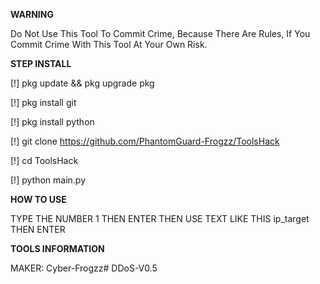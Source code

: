 **WARNING** 

Do Not Use This Tool To Commit Crime, Because There Are Rules, If You Commit Crime With This Tool At Your Own Risk. 

**STEP INSTALL**

[!] pkg update && pkg upgrade pkg 

[!] pkg install git

[!] pkg install python 

[!] git clone https://github.com/PhantomGuard-Frogzz/ToolsHack

[!] cd ToolsHack

[!] python main.py

**HOW TO USE**

TYPE THE NUMBER 1 THEN ENTER THEN USE TEXT LIKE THIS ip_target THEN ENTER 

**TOOLS INFORMATION**

MAKER: Cyber-Frogzz# DDoS-V0.5